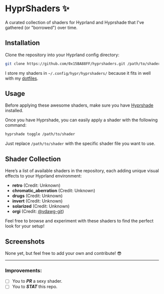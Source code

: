 # HyprShaders ✨

A curated collection of shaders for Hyprland and Hyprshade that I've gathered (or "borrowed") over time.

## Installation

Clone the repository into your Hyprland config directory:

```bash
git clone https://github.com/0x15BA88FF/hyprshaders.git /path/to/shader/directory
```

 I store my shaders in `~/.config/hypr/hyprshaders/` because it fits in well with my [dotfiles]([https://github.com/0x15BA88FF/hyproasis).

## Usage

Before applying these awesome shaders, make sure you have [Hyprshade](https://github.com/loqusion/hyprshade) installed.

Once you have Hyprshade, you can easily apply a shader with the following command:

```bash
hyprshade toggle /path/to/shader
```

Just replace `/path/to/shader` with the specific shader file you want to use.

## Shader Collection

Here’s a list of available shaders in the repository, each adding unique visual effects to your Hyprland environment:

- **retro** (Credit: Unknown)
- **chromatic_aberration** (Credit: Unknown)
- **drugs** (Credit: Unknown)
- **invert** (Credit: Unknown)
- **solarized** (Credit: Unknown)
- **orgi** (Credit: [@vdawg-git](https://github.com/vdawg-git))

Feel free to browse and experiment with these shaders to find the perfect look for your setup!

## Screenshots

None yet, but feel free to add your own and contribute! 😎

---

### Improvements:
- [ ] You to ***PR*** a sexy shader.
- [ ] You to ***STAT*** this repo.
